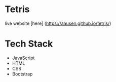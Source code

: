 # Tetris

live website [here] (https://aausen.github.io/tetris/)

# Tech Stack
- JavaScript
- HTML
- CSS
- Bootstrap

